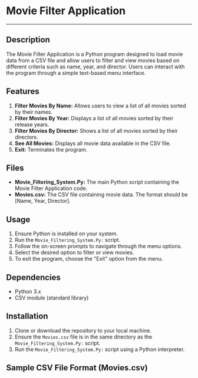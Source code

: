 # Movie Filter Application

---

## Description
The Movie Filter Application is a Python program designed to load movie data from a CSV file and allow users to filter and view movies based on different criteria such as name, year, and director. Users can interact with the program through a simple text-based menu interface.

## Features
1. **Filter Movies By Name:** Allows users to view a list of all movies sorted by their names.
2. **Filter Movies By Year:** Displays a list of all movies sorted by their release years.
3. **Filter Movies By Director:** Shows a list of all movies sorted by their directors.
4. **See All Movies:** Displays all movie data available in the CSV file.
5. **Exit:** Terminates the program.

## Files
- **Movie_Filtering_System.Py:** The main Python script containing the Movie Filter Application code.
- **Movies.csv:** The CSV file containing movie data. The format should be [Name, Year, Director].

## Usage
1. Ensure Python is installed on your system.
2. Run the `Movie_Filtering_System.Py:` script.
3. Follow the on-screen prompts to navigate through the menu options.
4. Select the desired option to filter or view movies.
5. To exit the program, choose the "Exit" option from the menu.

## Dependencies
- Python 3.x
- CSV module (standard library)

## Installation
1. Clone or download the repository to your local machine.
2. Ensure the `Movies.csv` file is in the same directory as the `Movie_Filtering_System.Py:` script.
3. Run the `Movie_Filtering_System.Py:` script using a Python interpreter.

## Sample CSV File Format (Movies.csv)
